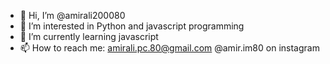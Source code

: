 - 👋 Hi, I’m @amirali200080
- 👀 I’m interested in Python and javascript programming
- 🌱 I’m currently learning javascript
- 📫 How to reach me:
            amirali.pc.80@gmail.com
            @amir.im80 on instagram

<!---
amirali200080/amirali200080 is a ✨ special ✨ repository because its `README.md` (this file) appears on your GitHub profile.
You can click the Preview link to take a look at your changes.
--->
